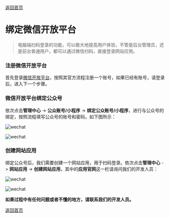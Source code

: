 [返回首页](../../README.md)

# 绑定微信开放平台

> 电脑端扫码登录的功能，可以极大地提高用户体验，不管是后台管理员，还是前台普通用户，都可以通过微信扫码，直接登录网站应用。

### 注册微信开放平台

首先登录[微信开放平台](open.weixin.qq.com)，按照其官方流程注册一个账号，如果已经有账号，请登录后，进入下一个步骤。

### 微信开放平台绑定公众号

依次点击**管理中心** -> **公众账号/小程序** -> **绑定公众账号/小程序**，进行与公众号的绑定，按照流程填写公众号的账号和密码，如下图所示：

![wechat](https://of6ygwuso.qnssl.com/docs/quickstart/open_wechat.jpeg)

![wechat](https://of6ygwuso.qnssl.com/docs/quickstart/open_wechat1.jpeg)

### 创建网站应用

绑定公众号后，我们需要创建一个网站应用，用于扫码登录。依次点击**管理中心** -> **网站应用** -> **创建网站应用**，其中的**应用官网**这一栏请询问我们的开发人员：

![wechat](https://of6ygwuso.qnssl.com/docs/quickstart/open_wechat2.jpeg)

![wechat](https://of6ygwuso.qnssl.com/docs/quickstart/open_wechat3.jpeg)

**如果过程中有任何问题或者不懂的地方，请联系我们的开发人员。**

[返回首页](../../README.md)
